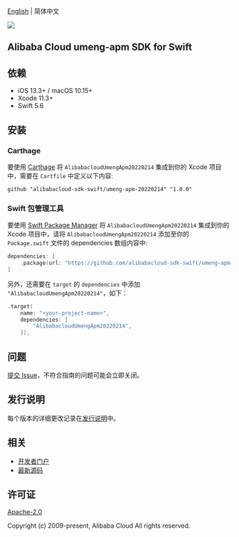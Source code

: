 [English](README.md) | 简体中文

![](https://aliyunsdk-pages.alicdn.com/icons/AlibabaCloud.svg)

## Alibaba Cloud umeng-apm SDK for Swift

## 依赖

- iOS 13.3+ / macOS 10.15+
- Xcode 11.3+
- Swift 5.6

## 安装

### Carthage

要使用 [Carthage](https://github.com/Carthage/Carthage) 将 `AlibabacloudUmengApm20220214` 集成到你的 Xcode 项目中，需要在 `Cartfile` 中定义以下内容:

```ogdl
github "alibabacloud-sdk-swift/umeng-apm-20220214" "1.0.0"
```

### Swift 包管理工具

要使用 [Swift Package Manager](https://swift.org/package-manager/) 将 `AlibabacloudUmengApm20220214` 集成到你的 Xcode 项目中，请将 `AlibabacloudUmengApm20220214` 添加至你的 `Package.swift` 文件的 dependencies 数组内容中:

```swift
dependencies: [
    .package(url: "https://github.com/alibabacloud-sdk-swift/umeng-apm-20220214.git", from: "1.0.0")
]
```

另外，还需要在 `target` 的 `dependencies` 中添加 `"AlibabacloudUmengApm20220214"`，如下：

```swift
.target(
    name: "<your-project-name>",
    dependencies: [
        "AlibabacloudUmengApm20220214",
    ]),
```

## 问题

[提交 Issue](https://github.com/alibabacloud-sdk-swift/umeng-apm-20220214/issues/new)，不符合指南的问题可能会立即关闭。

## 发行说明

每个版本的详细更改记录在[发行说明](./ChangeLog.txt)中。

## 相关

* [开发者门户](https://next.api.aliyun.com/home)
* [最新源码](https://github.com/alibabacloud-sdk-swift/umeng-apm-20220214)

## 许可证

[Apache-2.0](http://www.apache.org/licenses/LICENSE-2.0)

Copyright (c) 2009-present, Alibaba Cloud All rights reserved.
